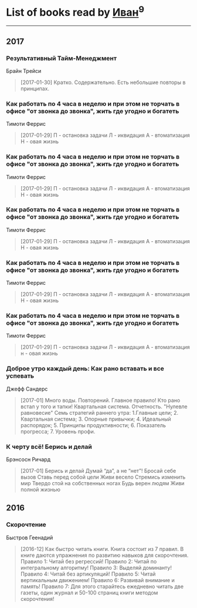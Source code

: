# List of books read by [Иван](https://plus.google.com/111223381196748176136)<sup>9</sup>
---

## 2017

### Результативный Тайм-Менеджмент
Брайн Трейси
> [2017-01-30] Кратко. Содержательно. Есть небольшие повторы в принципах.


### Как работать по 4 часа в неделю и при этом не торчать в офисе "от звонка до звонка", жить где угодно и богатеть
Тимоти Феррис
> [2017-01-29] П - остановка задачи
> Л - иквидация
> А - втоматизация
> Н - овая жизнь


### Как работать по 4 часа в неделю и при этом не торчать в офисе "от звонка до звонка", жить где угодно и богатеть
Тимоти Феррис
> [2017-01-29] П - остановка задачи
> Л - иквидация
> А - втоматизация
> Н - овая жизнь


### Как работать по 4 часа в неделю и при этом не торчать в офисе "от звонка до звонка", жить где угодно и богатеть
Тимоти Феррис
> [2017-01-29] П - остановка задачи
> Л - иквидация
> А - втоматизация
> Н - овая жизнь


### Как работать по 4 часа в неделю и при этом не торчать в офисе "от звонка до звонка", жить где угодно и богатеть
Тимоти Феррис
> [2017-01-29] П - остановка задачи
> Л - иквидация
> А - втоматизация
> Н - овая жизнь


### Как работать по 4 часа в неделю и при этом не торчать в офисе "от звонка до звонка", жить где угодно и богатеть
Тимоти Феррис
> [2017-01-29] П - остановка задачи
> Л - иквидация
> А - втоматизация
> н - овая жизнь


### Доброе утро каждый день: Как рано вставать и все успевать
Джефф Сандерс
> [2017-01] Много воды. Повторений. Главное правило! Кто рано встал у того и тапки! Квартальная система. Отчетность. "Нулевле равновесие" Семь стратегий раннего утра: 1.Главные цели; 2. Квартальная система; 3. Опорные привычки; 4. Идеальный распорядок; 5. Принципы продуктивности; 6. Показатель прогресса; 7. Уровень профи.


### К черту всё! Берись и делай
Брэнсосн Ричард
> [2017-01] Берись и делай
> Думай “да”, а не “нет”!
> Бросай себе вызов
> Ставь перед собой цели
> Живи весело
> Стремись изменить мир
> Твердо стой на собственных ногах
> Будь верен людям
> Живи полной жизнью



## 2016

### Скорочтение
Быстров Геенадий
> [2016-12] Как быстро читать книги. Книга состоит из 7 правил. В книге даются упражнения по развитию навыков для скорочтения. Правило 1: Читай без регрессий! Правило 2: Читай по интегральному алгоритму! Правило 3: Выделяй доминанту! Правило 4: Читай без артикуляций! Правило 5: Читай вертикальным движением! Правило 6: Развивай внимание и память! Правило 7: Для этого старайтесь ежедневно читать две газеты, один журнал и 50-100 страниц книги методом скорочтения!



